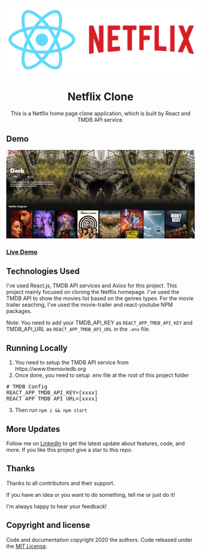 <p align="center">
    <img src="https://github.com/Manojkumar8497/Netflix-Clone/blob/master/public/logo.png" alt="Logo" width="500">

  <h1 align="center">Netflix Clone</h1>
  <p align="center">This is a Netflix home page clone application, which is built by React and TMDB API service.</p>
</p>

## Demo

<p align="center">
  <img src="https://github.com/Manojkumar8497/Netflix-Clone/blob/master/public/demo.gif"/>
</p>

### [Live Demo](https://manojkumar8497.github.io/Netflix-Clone/)

## Technologies Used

I've used React.js, TMDB API services and Axios for this project. This project mainly focused on cloning the Netflix homepage. I've used the TMDB API to show the movies list based on the genres types. For the movie trailer seaching, I've used the movie-trailer and react-youtube NPM packages.

Note: You need to add your TMDB_API_KEY as `REACT_APP_TMDB_API_KEY` and TMDB_API_URL as `REACT_APP_TMDB_API_URL` in the `.env` file.

## Running Locally

<ol>
<li>You need to setup the TMDB API service from https://www.themoviedb.org</li>
<li>Once done, you need to setup .env file at the root of this project folder</li>
</ol>
<div class="highlight highlight-source-shell"><pre>
<span class="pl-c"><span class="pl-c">#</span> TMDB Config</span>
REACT_APP_TMDB_API_KEY=[xxxx]
REACT_APP_TMDB_API_URL=[xxxx]</pre></div>
<ol start="3">
<li>Then run <code>npm i &amp;&amp; npm start</code></li>
</ol>

## More Updates

Follow me on [LinkedIn](https://www.linkedin.com/in/manoj-m8497/) to get the latest update about features, code, and more. If you like this project give a star to this repo.

## Thanks

Thanks to all contributors and their support.

If you have an idea or you want to do something, tell me or just do it!

I'm always happy to hear your feedback!

## Copyright and license
  
Code and documentation copyright 2020 the authors. Code released under the [MIT License](https://github.com/Manojkumar8497/Netflix-Clone/blob/master/LICENSE).

